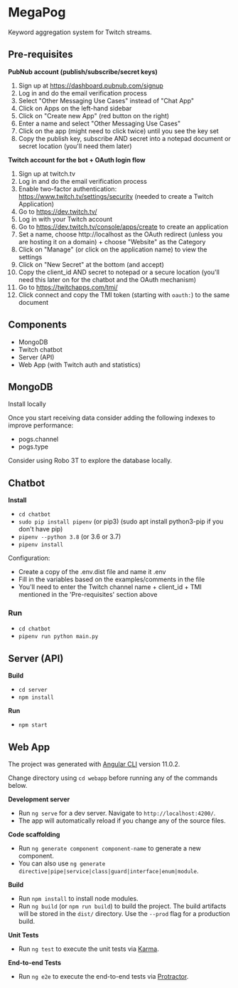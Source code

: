 # MegaPog

Keyword aggregation system for Twitch streams.


## Pre-requisites

**PubNub account (publish/subscribe/secret keys)**

1. Sign up at https://dashboard.pubnub.com/signup
2. Log in and do the email verification process
3. Select "Other Messaging Use Cases" instead of "Chat App"
4. Click on Apps on the left-hand sidebar
5. Click on "Create new App" (red button on the right)
6. Enter a name and select "Other Messaging Use Cases"
7. Click on the app (might need to click twice) until you see the key set
8. Copy the publish key, subscribe AND secret into a notepad document or secret location (you'll need them later)

**Twitch account for the bot + OAuth login flow**

1. Sign up at twitch.tv
2. Log in and do the email verification process
3. Enable two-factor authentication: https://www.twitch.tv/settings/security (needed to create a Twitch Application)
4. Go to https://dev.twitch.tv/
5. Log in with your Twitch account
6. Go to https://dev.twitch.tv/console/apps/create to create an application
7. Set a name, choose http://localhost as the OAuth redirect (unless you are hosting it on a domain) + choose "Website" as the Category
8. Click on "Manage" (or click on the application name) to view the settings
9. Click on "New Secret" at the bottom (and accept)
10. Copy the client_id AND secret to notepad or a secure location (you'll need this later on for the chatbot and the OAuth mechanism)
11. Go to https://twitchapps.com/tmi/
12. Click connect and copy the TMI token (starting with `oauth:`) to the same document

## Components

- MongoDB
- Twitch chatbot
- Server (API)
- Web App (with Twitch auth and statistics)

## MongoDB

Install locally

Once you start receiving data consider adding the following indexes to improve performance:

- pogs.channel
- pogs.type

Consider using Robo 3T to explore the database locally.

## Chatbot

**Install**

- `cd chatbot`
- `sudo pip install pipenv` (or pip3) (sudo apt install python3-pip if you don't have pip)
- `pipenv --python 3.8` (or 3.6 or 3.7)
- `pipenv install`

Configuration:

- Create a copy of the .env.dist file and name it .env
- Fill in the variables based on the examples/comments in the file
- You'll need to enter the Twitch channel name + client_id + TMI mentioned in the 'Pre-requisites' section above

### Run

- `cd chatbot`
- `pipenv run python main.py`

## Server (API)

**Build**

- `cd server`
- `npm install`

**Run**

- `npm start`

## Web App

The project was generated with [Angular CLI](https://github.com/angular/angular-cli) version 11.0.2.

Change directory using `cd webapp` before running any of the commands below.

**Development server**

- Run `ng serve` for a dev server. Navigate to `http://localhost:4200/`.
- The app will automatically reload if you change any of the source files.

**Code scaffolding**

- Run `ng generate component component-name` to generate a new component.
- You can also use `ng generate directive|pipe|service|class|guard|interface|enum|module`.

**Build**

- Run `npm install` to install node modules.
- Run `ng build` (or `npm run build`) to build the project. The build artifacts will be stored in the `dist/` directory. Use the `--prod` flag for a production build.

**Unit Tests**

- Run `ng test` to execute the unit tests via [Karma](https://karma-runner.github.io).

**End-to-end Tests**

- Run `ng e2e` to execute the end-to-end tests via [Protractor](http://www.protractortest.org/).
